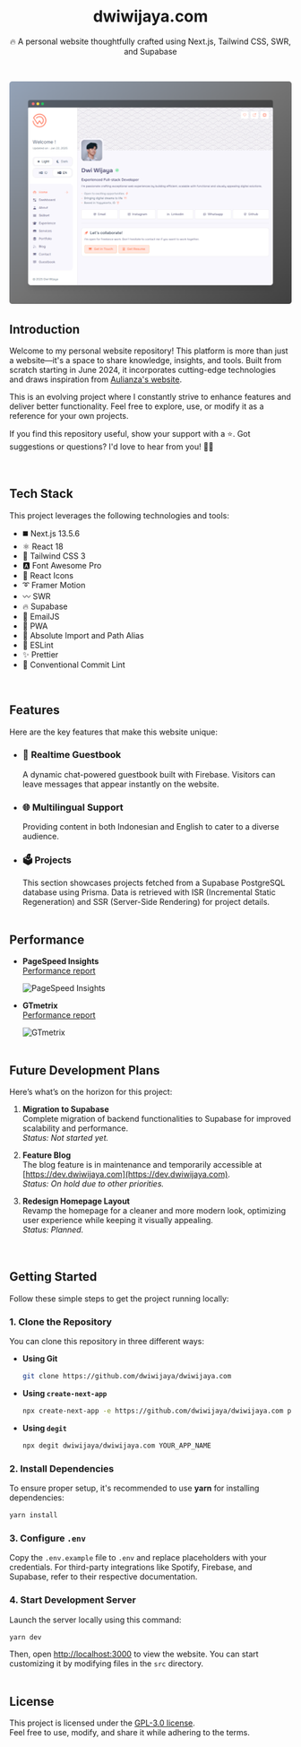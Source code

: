 <div align="center">
  <h1>dwiwijaya.com</h1>
  <p>🔥 A personal website thoughtfully crafted using Next.js, Tailwind CSS, SWR, and Supabase</p>
</div>
<br />

![Preview](design_folder/assets/preview-light.png)

## Introduction

Welcome to my personal website repository! This platform is more than just a website—it's a space to share knowledge, insights, and tools. Built from scratch starting in June 2024, it incorporates cutting-edge technologies and draws inspiration from <a href="https://aulianza.id/" target="_blank" rel="noopener noreferrer">Aulianza's website</a>.  

This is an evolving project where I constantly strive to enhance features and deliver better functionality. Feel free to explore, use, or modify it as a reference for your own projects.  

If you find this repository useful, show your support with a ⭐. Got suggestions or questions? I'd love to hear from you! 🧑‍💻  
<br /><br />

## Tech Stack

This project leverages the following technologies and tools:  

- ◼️ Next.js 13.5.6
- ⚛️ React 18
- 💠 Tailwind CSS 3
- 🅰️ Font Awesome Pro
- 💢 React Icons
- ➰ Framer Motion
- 〰️ SWR
- 🔥 Supabase
- 📧 EmailJS
- 📱 PWA
- 🧿 Absolute Import and Path Alias
- 📏 ESLint
- ✨ Prettier
- 📌 Conventional Commit Lint
<br />

## Features

Here are the key features that make this website unique:

- ### 💬 Realtime Guestbook  
  A dynamic chat-powered guestbook built with Firebase. Visitors can leave messages that appear instantly on the website.
- ### 🌐 Multilingual Support  
  Providing content in both Indonesian and English to cater to a diverse audience.
- ### 🗳 Projects  
  This section showcases projects fetched from a Supabase PostgreSQL database using Prisma. Data is retrieved with ISR (Incremental Static Regeneration) and SSR (Server-Side Rendering) for project details.
<br /><br />

## Performance

- **PageSpeed Insights**  
  [Performance report](https://pagespeed.web.dev/analysis/https-dwiwijaya-com/spw0h9zc7j?form_factor=desktop)  

  ![PageSpeed Insights](/assets/pagespeed.png)

- **GTmetrix**  
  [Performance report](https://gtmetrix.com/reports/dwiwijaya.com/K78O0zLh/)  

  ![GTmetrix](/assets/gtmetrix.png)
<br /><br />

## Future Development Plans

Here’s what’s on the horizon for this project:  

1. **Migration to Supabase**  
   Complete migration of backend functionalities to Supabase for improved scalability and performance.  
   *Status: Not started yet.*  

2. **Feature Blog**  
   The blog feature is in maintenance and temporarily accessible at [https://dev.dwiwijaya.com](https://dev.dwiwijaya.com).  
   *Status: On hold due to other priorities.*  

3. **Redesign Homepage Layout**  
   Revamp the homepage for a cleaner and more modern look, optimizing user experience while keeping it visually appealing.  
   *Status: Planned.*  
<br /><br />

## Getting Started

Follow these simple steps to get the project running locally:

### 1. Clone the Repository  

You can clone this repository in three different ways:  

- **Using Git**  
  ```bash
  git clone https://github.com/dwiwijaya/dwiwijaya.com
  ```

- **Using `create-next-app`**  
  ```bash
  npx create-next-app -e https://github.com/dwiwijaya/dwiwijaya.com project-name
  ```

- **Using `degit`**  
  ```bash
  npx degit dwiwijaya/dwiwijaya.com YOUR_APP_NAME
  ```

### 2. Install Dependencies  

To ensure proper setup, it's recommended to use **yarn** for installing dependencies:  
```bash
yarn install
```  

### 3. Configure `.env`  

Copy the `.env.example` file to `.env` and replace placeholders with your credentials. For third-party integrations like Spotify, Firebase, and Supabase, refer to their respective documentation.  

### 4. Start Development Server  

Launch the server locally using this command:  
```bash
yarn dev
```  

Then, open [http://localhost:3000](http://localhost:3000) to view the website. You can start customizing it by modifying files in the `src` directory.
<br /><br />

## License  

This project is licensed under the [GPL-3.0 license](https://github.com/dwiwijaya/dwiwijaya.com/blob/master/LICENSE).  
Feel free to use, modify, and share it while adhering to the terms.
